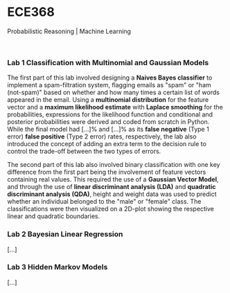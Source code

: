 # ECE368
Probabilistic Reasoning | Machine Learning

<br>
<h3>Lab 1 Classification with Multinomial and Gaussian Models</h3>

The first part of this lab involved designing a **Naives Bayes classifier** to implement a spam-filtration system, flagging emails as "spam" or "ham (not-spam)" based on whether and how many times a certain list of words appeared in the email. Using a **multinomial distribution** for the feature vector and a **maximum likelihood estimate** with **Laplace smoothing** for the probabilities, expressions for the likelihood function and conditional and posterior probabilities were derived and coded from scratch in Python. While the final model had [...]% and [...]% as its **false negative** (Type 1 error) **false positive** (Type 2 error) rates, respectively, the lab also introduced the concept of adding an extra term to the decision rule to control the trade-off between the two types of errors. 

The second part of this lab also involved binary classification with one key difference from the first part being the involvement of feature vectors containing real values. This required the use of a **Gaussian Vector Model**, and through the use of **linear discriminant analysis (LDA)** and **quadratic discriminant analysis (QDA)**, height and weight data was used to predict whether an individual belonged to the "male" or "female" class. The classifications were then visualized on a 2D-plot showing the respective linear and quadratic boundaries.

<h3>Lab 2 Bayesian Linear Regression</h3>

<p>[...]</p>

<h3>Lab 3 Hidden Markov Models</h3>

<p>[...]</p>
